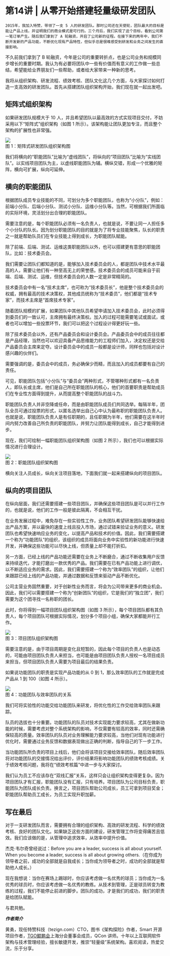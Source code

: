 # 第14讲 | 从零开始搭建轻量级研发团队

    2015年，我加入特赞，带领了一支 5 人的研发团队。那时公司还在天使轮，团队最大的目标是能让产品上线，并证明我们的商业模式是可行的。三个月后，我们实现了这个目标，看到公司第一笔订单产生。随后我们拿到了 A 轮融资，开启了公司新的征程。在接下来的两年中，我们不断开发新的产品功能，不断优化现有产品特性，但似乎总是很难感受到研发和业务之间发生的直接影响。

不久前我们拿到了 B 轮融资，今年是公司的重要转折点，也是公司业务和规模同步增长的重要时期。我认为有必要将团队中一些有价值而有意义的工作做一些总结，希望能给业界朋友们一些帮助，或者给大家带来一种新的思考。

我将从组织架构、研发流程、绩效考核、团队文化这几个方面，与大家探讨如何打造一支高效的研发团队。首先从搭建团队组织架构开始，我们现在就一起出发吧。

## 矩阵式组织架构

如果研发团队规模大于 10 人，并且希望团队以最高效的方式实现项目交付，不妨采用以下“矩阵式”组织架构（如图 1 所示）。该架构能让团队更加专注，而且整个架构的扩展性也非常强。

![](https://static001.geekbang.org/resource/image/5b/a0/5bac4030822548d23fe78c67679d32a0.png)  
图 1：矩阵式研发团队组织架构图

我们将横向的“职能团队”比喻为“虚线团队”，将纵向的“项目团队”比喻为“实线团队”。以实线项目团队为主，以虚线职能团队为辅。横纵交错，形成一个优雅的矩阵，横向可扩展，纵向可延伸。

## 横向的职能团队

根据团队成员专业技能的不同，可划分为多个职能团队，也称为“小分队”，例如：前端小分队、后端小分队、测试小分队、运维小分队等。当然，可根据我们所面临的实际环境，灵活划分出合理的职能团队。

需要注意的是，每个职能团队必须有一名负责人，也就是说，不要让同一人担任多个小分队的队长。因为划分职能团队的目的就是为了将专业技能聚焦，队长的职责之一就是帮助队员们在专业技能上得到成长，为职能团队赋能。

除了前端、后端、测试、运维这类职能团队以外，也可以搭建更有意思的职能团队，比如：技术委员会。

我们需要让团队们都知道的是，能够加入技术委员会的人，都是团队中技术水平最高的人，需要让他们有一种至高无上的荣誉感。技术委员会的成员可能来自于前端、后端、测试、运维，但技术委员会的人数一定是非常精简的。

技术委员会中有一名“技术主席”，也可称为“技术委员长”，他是整个技术委员会的权威，拥有最高的技术决策权，其他成员统称为“技术委员”，他们都是“技术专家”，而技术主席是“首席技术专家”。

随着团队规模的扩展，如果团队中其他队员希望申请加入技术委员会，此时必须得到委员们的一致认可，主席拥有最终决策权。加入的过程可能需要笔试或面试，或者也可以增加一些投票环节，我们可以把这个过程设计得更好玩一些。

除了技术委员会以外，还有产品委员会和设计委员会。产品委员会中的成员往往都是产品经理，当然也可以欢迎具备产品思维能力的工程师们加入，决定权还是交给产品委员会主席来定夺。设计委员会中的成员一般都是设计师，同样也包括对设计感兴趣的伙伴们。

需要强调的是，委员会中的成员，务必确保少而精，而且加入的成员都要有自己的责任。

可见，职能团队包括“小分队”与“委员会”两种形式，不管哪种形式都有一名负责人，即队长或主席，他们是自己所在职能团队的核心，他们的首要职责是帮助成员们在专业性方面得到提升，从而提高整个职能团队的战斗力。

职能团队负责人并非空降或任命，而是由职能团队成员们共同选举。每隔半年，团队全员可通过投票的形式，以匿名选举出自己心中认为最称职的职能团队负责人。也就是说，职能团队负责人是有任职期的，且任职期为半年，他们需要在这半年时间内努力改善自己所负责的职能团队，并努力让团队能得到成长，自己才能得到进步。

现在，我们可绘制一幅职能团队组织架构图（如图 2 所示），我们也可以根据实际情况进行合理设计。

![](https://static001.geekbang.org/resource/image/59/55/59be9ba80cb2fc1fa0bdf49797b49755.png)  
图 2：职能团队组织架构图

横向关注人员成长，纵向关注项目落地，下面我们就一起来搭建纵向的项目团队。

## 纵向的项目团队

在纵向层面，我们还需要搭建一些项目团队，并确保这些项目团队是可以并行工作的，也就是说，他们的工作一般是彼此隔离，不会相互干扰。

在业务发展过程中，难免存在一些实验性工作，业务团队希望研发团队能够快速给出产品方案，并以最快的速度上线且投入市场，通过试错来验证业务的意义。研发团队也希望快速响应业务的变化，以提高产品和技术的价值。因此，我们需要搭建一个称为“功能团队”的组织，该组织的成员将面向业务中实验性的新功能进行快速开发，并确保这些功能可以尽快上线，但质量上却不能打折扣。

另一方面，已经上线的产品功能还需要在业务上不断磨合，通过不断收集用户反馈来持续迭代，才能打磨出一款优秀的产品。我们需要在已有产品功能上进行调优，以不断适应业务的需求。因此，我们需要搭建一个称为“效率团队”的组织，让他们来跟踪已经上线的产品功能，并通过数据和反馈来驱动产品不断优化。

公司主营业务固然重要，对于创新性业务而言，将会为公司带来更多的商业机会。因此，我们可以需要搭建一个称为“创新团队”的组织，它是我们的“独立团”，我们需要为这个团寻找一名称职的团长。

此时，你将得到一幅项目团队组织架构图（如图 3 所示），每个项目团队都有其负责人，每个项目团队可根据实际情况，划分多个项目小组，确保大家都能并行工作。

![](https://static001.geekbang.org/resource/image/bc/e8/bcf0d300c7a3bc6673f032ba94f6eee8.png)  
图 3：项目团队组织架构图

需要注意的是，由于项目周期是变化且短暂的，因此每个项目的负责人也是动态的，可能由项目团队负责人来担当，也可能是由项目团队负责人授权一名项目成员来担当，但项目团队负责人需要为项目最后的结果负责。

如果说功能团队的职责是实现产品功能的从 0 到 1，那么效率团队的工作就是完成产品从 1 到 100（如图 4 所示）。

![](https://static001.geekbang.org/resource/image/a4/0b/a4116652c6f832690a19fe4bfdbc6b0b.png)  
图 4：功能团队与效率团队的关系

我们可将实验性的功能交给功能团队来研发，将优化性的工作交给效率团队来跟踪。

队员的选拔也十分重要。功能团队的队员对技术实现能力要求较高，尤其在做新功能的时候，需要考虑对整个系统架构的影响，不仅需要有较高的效率，同时还需确保较高的质量。效率团队的队员对业务理解能力要求较高，当他们对现有功能进行优化时，需要通过业务反馈和数据表现做出正确的判断，指导自己的下一步工作。

当功能团队所负责的项目上线后，他们会将该项目交接给效率团队，随后效率团队将对功能团队的交接情况给出评价，评价结果将影响功能团队的绩效考核成绩。关于绩效考核问题，我将在“绩效考核篇”中进一步与大家探讨。

我们认为员工不应该存在“双线汇报”关系，这样只会让组织架构变得更复杂。因为项目团队才有汇报，职能团队没有汇报，只有培养。项目团队为公司目标负责，职能团队为团队成长负责。换言之，项目团队帮助公司成长，员工可拿到项目奖金；职能团队帮助员工成长，为员工实现升职加薪。

## 写在最后

对于一支研发团队而言，需要拥有合理的组织架构、高效的研发流程、科学的绩效考核、良好的团队文化。如果缺乏这些方面的建设，研发管理工作将变得痛苦且低效。我们应该做的是，从管理中追求效率，从效率中提升价值。

杰克·韦尔奇曾经说过：Before you are a leader, success is all about yourself. When you become a leader, success is all about growing others.（在你成为领导者之前，成功的全部就是自我成长；当你成为领导者之时，成功的全部就是帮助他人成长。）

现在我想说：当你在赛场上踢球时，你应该考虑做一名优秀的球员；当你成为一名优秀的球员时，你应该考虑做一名优秀的教练。从技术到管理，正是球员转变为教练的过程，我们不能停止前进的脚步。团队的成功，才是我们的成功，我们的职责是给团队赋能。

与君共勉。

_**作者简介**_

黄勇，现任特赞科技（tezign.com）CTO，图书《架构探险》作者，Smart 开源项目作者，[TGO鲲鹏会](http://tgo.geekbang.org)上海分会董事会成员，QCon 讲师。十年以上互联网软件架构与技术管理经验，擅长敏捷开发，推崇“轻量级”系统架构。喜欢阅读，热爱交流，乐于分享。
    